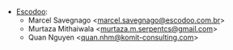 - [Escodoo](https://www.escodoo.com.br):
  - Marcel Savegnago \<<marcel.savegnago@escodoo.com.br>\>
  - Murtaza Mithaiwala \<<murtaza.m.serpentcs@gmail.com>\>
  - Quan Nguyen \<<quan.nhm@komit-consulting.com>\>
